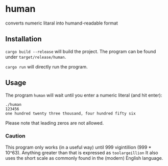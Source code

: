 # human
converts numeric litaral into humand-readable format

## Installation
`cargo build --release` will build the project. The program can be found under `target/release/human`.

`cargo run` will directly run the program.

## Usage
The program `human` will wait until you enter a numeric literal (and hit enter):
```shell
./human
123456
one hundred twenty three thousand, four hundred fifty six
```

Please note that leading zeros are not allowed.

### Caution
This program only works (in a useful way) until 999 vigintillion (999 * 10^63). Anything greater than that is expressed as `toolargeillion` It also uses the short scale as commonly found in the (modern) English language.
